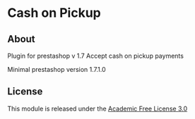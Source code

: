 # Cash on Pickup

## About

Plugin for prestashop v 1.7
Accept cash on pickup payments

Minimal prestashop version 1.7.1.0



## License

This module is released under the [Academic Free License 3.0][AFL-3.0] 

[AFL-3.0]: https://opensource.org/licenses/AFL-3.0
